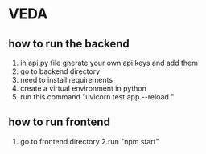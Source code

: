 # VEDA
## how to run the backend 
1. in api.py file gnerate your own api keys and add them
2. go to backend directory
3. need to install requirements
4. create a virtual environment in python
5. run this command "uvicorn test:app --reload "

## how to run frontend
1. go to frontend directory
2.run "npm start"
